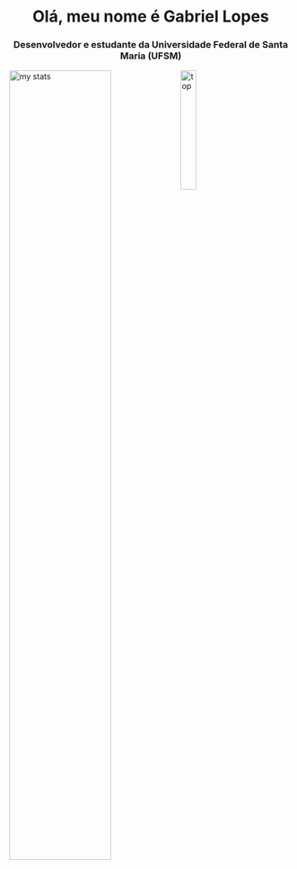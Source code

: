 <h1 align="center">Olá, meu nome é Gabriel Lopes</h1>
<h3 align="center">Desenvolvedor e estudante da Universidade Federal de Santa Maria (UFSM)</h3>

<img alt="my stats" align="Left" width="60%" src="https://github-readme-stats.vercel.app/api?username=Gabrieel-Lopees&show_icons=true&theme=default&rank_icon=github&include_all_commits=true"/>
<img alt="top" align="Left" width="23.3%" src="https://github-readme-stats.vercel.app/api/top-langs/?username=Gabrieel-Lopees&layout=donut-vertical"/>
